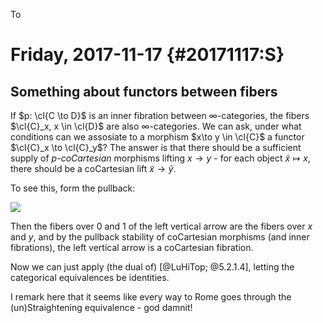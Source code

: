 To

Friday, 2017-11-17 {#20171117:S}
==================

Something about functors between fibers
---------------------------------------

If $p: \cl{C \to D}$ is an inner fibration between $\infty$-categories,
the fibers $\cl{C}_x, x \in \cl{D}$ are also $\infty$-categories. We can
ask, under what conditions can we assosiate to a morphism
$x\to y \in \cl{C}$ a functor $\cl{C}_x \to \cl{C}_y$? The answer is
that there should be a sufficient supply of *$p$-coCartesian* morphisms
lifting $x\to y$ - for each object $\tilde{x} \mapsto x$, there should
be a coCartesian lift $\tilde{x} \to \tilde{y}$.

To see this, form the pullback:

![](1aa6b7f7176152479ae11411a00332c154d5a01c.svg)

Then the fibers over $0$ and $1$ of the left vertical arrow are the
fibers over $x$ and $y$, and by the pullback stability of coCartesian
morphisms (and inner fibrations), the left vertical arrow is a
coCartesian fibration.

Now we can just apply (the dual of) [@LuHiTop; @5.2.1.4], letting the
categorical equivalences be identities.

I remark here that it seems like every way to Rome goes through the
(un)Straightening equivalence - god damnit!
